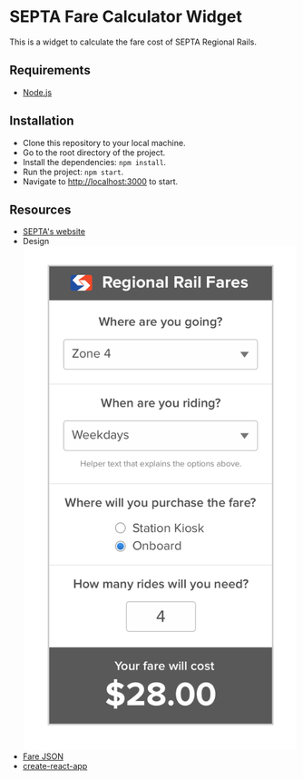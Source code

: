 # SEPTA Fare Calculator Widget

This is a widget to calculate the fare cost of SEPTA Regional Rails.

## Requirements

- [Node.js](https://nodejs.org/en/download/)

## Installation

- Clone this repository to your local machine.
- Go to the root directory of the project.
- Install the dependencies: `npm install`.
- Run the project: `npm start`.
- Navigate to [http://localhost:3000](http://localhost:3000) to start.

## Resources

- [SEPTA's website](https://www.septa.org/fares/ticket/index.html)
- Design
![Widget Design](https://raw.githubusercontent.com/thinkcompany/code-challenges/master/septa-fare-calculator/img/widget.png)
- [Fare JSON](https://github.com/thinkcompany/code-challenges/blob/master/septa-fare-calculator/fares.json)
- [create-react-app](https://create-react-app.dev/)
